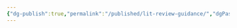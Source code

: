 ```yaml
---
{"dg-publish":true,"permalink":"/published/lit-review-guidance/","dgPassFrontmatter":true,"noteIcon":""}
---
```


